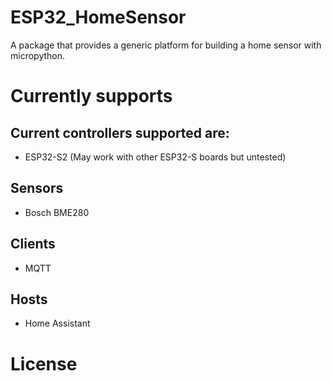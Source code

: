 # ESP32_HomeSensor
A package that provides a generic platform for building a home sensor with micropython.

# Currently supports

## Current controllers supported are:

- ESP32-S2 (May work with other ESP32-S boards but untested)

## Sensors

- Bosch BME280

## Clients

- MQTT

## Hosts

- Home Assistant

# License


